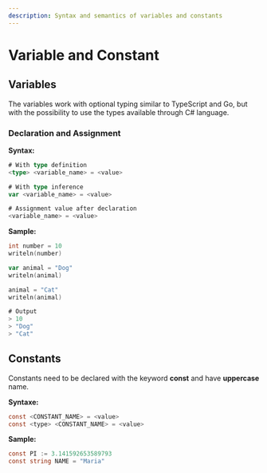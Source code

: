 ```yaml
---
description: Syntax and semantics of variables and constants
---
```


# Variable and Constant

## Variables

The variables work with optional typing similar to TypeScript and Go, but with the possibility to use the types available through C# language.

### Declaration and Assignment

&#x20;**Syntax:**

```go
# With type definition
<type> <variable_name> = <value>

# With type inference
var <variable_name> = <value>

# Assignment value after declaration
<variable_name> = <value>
```

**Sample:**

```go
int number = 10
writeln(number)

var animal = "Dog"
writeln(animal)

animal = "Cat"
writeln(animal)

# Output
> 10
> "Dog"
> "Cat"
```

## Constants

Constants need to be declared with the keyword **const** and have **uppercase** name.

**Syntaxe:**

```csharp
const <CONSTANT_NAME> = <value>
const <type> <CONSTANT_NAME> = <value>
```

**Sample:**

```csharp
const PI := 3.141592653589793
const string NAME = "Maria"
```
